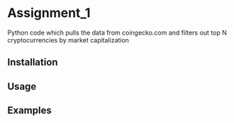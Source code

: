 # Assignment_1
Python code which pulls the data from coingecko.com and filters out top N cryptocurrencies by market capitalization
## Installation
## Usage
## Examples

